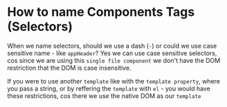 # How to name Components Tags (Selectors)

When we name selectors, should we use a dash (`-`) or could we use case sensitive name - like `appHeader`? Yes we can use case sensitive selectors, cos since we are using this `single file component` we don't have the DOM restriction that the DOM is case insensitive. 

If you were to use another `template` like with the `template property`, where you pass a string, or by reffering the `template` with `el`   - you would have these restrictions, cos there we use the native DOM as our `template`